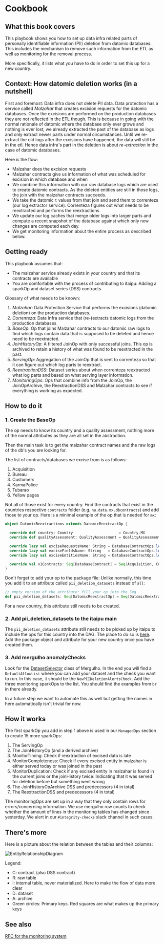# Cookbook

## What this book covers

This playbook shows you how to set up data infra related parts of personally
identifiable information (PII) deletion from datomic databases. This includes
the mechanism to remove such information from the ETL as well as monitoring for
the removal process.

More specifically, it lists what you have to do in order to set this up for a
new country.

## Context: How datomic deletion works (in a nutshell)

First and foremost: Data infra does not delete PII data. Data protection has a
service called _Malzahar_ that creates excision requests for the datomic
databases. Once the excisions are performed on the production databases they
are not reflected in the ETL though. This is because in going with the normal
rationale of datomic where the database only ever grows and nothing is ever
lost, we already extracted the past of the database as logs and only extract
newer parts under normal circumstances. Until we re-extract the old logs after
the excisions have happened, the data will still be in the etl. Hence data
infra's part in the deletion is about _re-extraction_ in the case of datomic
databases.

Here is the flow:

* Malzahar does the excision requests
* Malzahar contracts give us information of what was scheduled for excision in
    which database and when
* We combine this information with our raw database logs which are used to
    create datomic contracts. As the deleted entities are still in those logs,
    the join with the malzahar contracts succeeds.
* We take the datomic `t` values from that join and send them to correnteza
    (our log extractor service). Correnteza figures out what needs to be
    reextracted and performs the reextractions.
* We update our log caches that merge older logs into larger parts and compute
    a recent snapshot of the database against which only new changes are
    computed each day.
* We get monitoring information about the entire process as described below.


## Getting ready

This playbook assumes that:

* The malzahar service already exists in your country and that its contracts
    are available
* You are comfortable with the process of contributing to itaipu: Adding a
    sparkOp and dataset series (DSS) contracts

Glossary of what needs to be known:

1. _Malzahar_: Data Protection Service that performs the excisions (datomic
   deletion) on the production databases.
2. _Correnteza_: Data Infra service that (re-)extracts datomic logs from the
   production databases.
3. _BaseOp_: Op that joins Malzahar contracts to our datomic raw logs to find
   which logs contain data that is supposed to be deleted and hence need to be
   reextracted.
4. _JoinHistoryOp_: A filtered JoinOp with only successful joins. This op is
   archived to retain a history of what was found to be reextracted in the past.
5. _ServingOp_: Aggregation of the JoinOp that is sent to correnteza so that it
   can figure out which log parts to reextract.
6. _ReextractionDSS_: Dataset series about when correnteza reextracted what log
   parts and based on what serving layer information.
7. _MonitoringOps_: Ops that combine info from the JoinOp, the JoinOpArchive,
   the ReextractionDSS and Malzahar contracts to see if everything is working
   as expected.


## How to do it

### 1. Create the BaseOp

The op needs to know its country and a quality assessment, nothing more of the
normal attributes as they are all set in the abstraction.

Then the main task is to get the malzahar contract names and the raw logs of
the db's you are looking for.

The list of contracts/databases we excise from is as follows:

1. Acquisition
2. Bureau
3. Customers
4. KarmaPolice
5. Tubarao
6. Yellow pages

Not all of those exist for every country. Find the contracts that exist in the
countries respective `contracts` folder (e.g. `nu.data.mx.dbcontracts`) and add
those to your op. Here is a minimal example of the op that is needed for `mx`:

```scala
object DatomicReextractions extends DatomicReextractOp {

  override def country: Country                     = Country.MX
  override def qualityAssessment: QualityAssessment = QualityAssessment.Neutral(asOf = LocalDate.parse("2020-08-26"))

  override lazy val exciseRequestsName: String = DatabaseContractOps.lookup(ExciseRequests).name
  override lazy val exciseFieldsName: String   = DatabaseContractOps.lookup(ExciseFields).name
  override lazy val exciseEntitiesName: String = DatabaseContractOps.lookup(ExciseEntities).name

  override val v1Contracts: Seq[DatabaseContract] = Seq(Acquisition, Customers, KarmaPolice, BureauMX)
}
```

Don't forget to add your op to the package file: Unlike normally, this time you
add it to an attribute called `pii_deletion_datasets` instead of `all`:

```scala
// empty version of the attribute: fill your op into the Seq
def pii_deletion_datasets: Seq[DatomicReextractOp] = Seq(DatomicReextractions)
```

For a new country, this attribute still needs to be created.

### 2. Add pii_deletion_datasets to the itaipu main

The `pii_deletion_datasets` attribute still needs to be picked up by itaipu to
include the ops for this country into the DAG. The place to do so is
[here](https://github.com/nubank/itaipu/blob/9f2a3dbc609d2183b8322440fa4de2948c580050/src/main/scala/etl/itaipu/Itaipu.scala#L67).
Add the package object and attribute for your new country once you have created
them.

### 3. Add mergulho anomalyChecks

Look for the
[DatasetSelector](https://github.com/nubank/itaipu/blob/69c98a87a082002497749f4b1346516222497bb8/common-etl/src/main/scala/common_etl/evaluator/steps/mergulho/DatasetSelector.scala#L35)
class of Mergulho. In the end you will find a `DefaultAllowList` where you can
add your dataset and the check you want to run. In this case, it should be the
`NewPIIDeletionAlertsCheck`. Add the three monitoring sparkOps to the list. You
should find the examples from `br` in there already.

In a future step we want to automate this as well but getting the names in
here automatically isn't trivial for now.


## How it works

The first sparkOp you add in step 1 above is used in our `ManagedOps` section
to create 15 more sparkOps:

1. The ServingOp
2. The JoinHistoryOp (and a derived archive)
3. MonitorTiming: Check if reextraction of excised data is late
4. MonitorCompleteness: Check if every excised entity in malzahar is either
   served today or was joined in the past
5. MonitorDuplication: Check if any excised entity in malzahar is found in the
   current joins or the joinHistory twice: Indicating that it was served for
   deletion before but something went wrong
6. The JoinHistoryOpArchive DSS and predecessors (4 in total)
7. The ReextractionDSS and predecessors (4 in total)

The monitoringOps are set up in a way that they only contain rows for
errors/concerning information. We use mergulho row counts to check whether the
amount of lines in the monitoring tables has changed since yesterday. We alert
in our `#integrity-checks` slack channel in such cases.

## There's more

Here is a picture about the relation between the tables and their columns:

![EntityRelationshipDiagram](DatomicDeletionERD.png)

Legend:
* C: contract (also DSS contract)
* R: raw table
* I: internal table, never materialized. Here to make the flow of data more
    clear
* D: dataset
* A: archive
* Green circles: Primary keys. Red squares are what makes up the primary keys

## See also

[RFC for the monitoring system](https://honey.is/home/#post/865523)
